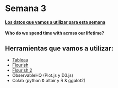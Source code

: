 # Semana 3

#### [Los datos que vamos a utilizar para esta semana](https://data.world/makeovermonday/2022w45)
#### Who do we spend time with across our lifetime?

## Herramientas que vamos a utilizar:

* [Tableau]()
* [Flourish]()
* [Flourish 2]()
* ObservableHQ (Plot.js y D3.js)
* Colab (python & altair y R & ggplot2)

